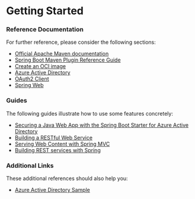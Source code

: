 # Getting Started

### Reference Documentation
For further reference, please consider the following sections:

* [Official Apache Maven documentation](https://maven.apache.org/guides/index.html)
* [Spring Boot Maven Plugin Reference Guide](https://docs.spring.io/spring-boot/docs/3.0.6/maven-plugin/reference/html/)
* [Create an OCI image](https://docs.spring.io/spring-boot/docs/3.0.6/maven-plugin/reference/html/#build-image)
* [Azure Active Directory](https://microsoft.github.io/spring-cloud-azure/current/reference/html/index.html#spring-security-with-azure-active-directory)
* [OAuth2 Client](https://docs.spring.io/spring-boot/docs/3.0.6/reference/htmlsingle/#web.security.oauth2.client)
* [Spring Web](https://docs.spring.io/spring-boot/docs/3.0.6/reference/htmlsingle/#web)

### Guides
The following guides illustrate how to use some features concretely:

* [Securing a Java Web App with the Spring Boot Starter for Azure Active Directory](https://aka.ms/spring/msdocs/aad)
* [Building a RESTful Web Service](https://spring.io/guides/gs/rest-service/)
* [Serving Web Content with Spring MVC](https://spring.io/guides/gs/serving-web-content/)
* [Building REST services with Spring](https://spring.io/guides/tutorials/rest/)

### Additional Links
These additional references should also help you:

* [Azure Active Directory Sample](https://aka.ms/spring/samples/latest/aad)

